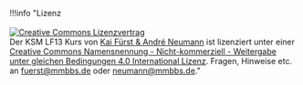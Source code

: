 <!--include-start-->
!!!info "Lizenz<br><br><a rel="license" href="http://creativecommons.org/licenses/by-nc-sa/4.0/"><img alt="Creative Commons Lizenzvertrag" style="border-width:0" src="https://i.creativecommons.org/l/by-nc-sa/4.0/88x31.png" /></a><br /><span xmlns:dct="http://purl.org/dc/terms/" property="dct:title">Der KSM LF13 Kurs</span> von <a xmlns:cc="http://creativecommons.org/ns#" href="https://herr-nm.github.io/MMBbS_KSM_LF13/" property="cc:attributionName" rel="cc:attributionURL">Kai Fürst & André Neumann</a> ist lizenziert unter einer <a rel="license" href="http://creativecommons.org/licenses/by-nc-sa/4.0/">Creative Commons Namensnennung - Nicht-kommerziell - Weitergabe unter gleichen Bedingungen 4.0 International Lizenz</a>. Fragen, Hinweise etc. an fuerst@mmbbs.de oder neumann@mmbbs.de."
<!--include-end-->